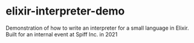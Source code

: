 # elixir-interpreter-demo
Demonstration of how to write an interpreter for a small language in Elixir. Built for an internal event at Spiff Inc. in 2021
